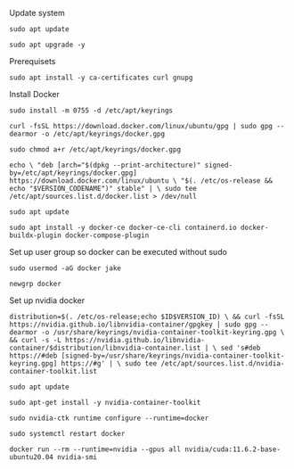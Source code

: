 Update system

`sudo apt update`

`sudo apt upgrade -y`

Prerequisets

`sudo apt install -y ca-certificates curl gnupg`

Install Docker

`sudo install -m 0755 -d /etc/apt/keyrings`

`curl -fsSL https://download.docker.com/linux/ubuntu/gpg | sudo gpg --dearmor -o /etc/apt/keyrings/docker.gpg`

`sudo chmod a+r /etc/apt/keyrings/docker.gpg`


`echo \
  "deb [arch="$(dpkg --print-architecture)" signed-by=/etc/apt/keyrings/docker.gpg] https://download.docker.com/linux/ubuntu \
  "$(. /etc/os-release && echo "$VERSION_CODENAME")" stable" | \
  sudo tee /etc/apt/sources.list.d/docker.list > /dev/null`

`sudo apt update`

`sudo apt install -y docker-ce docker-ce-cli containerd.io docker-buildx-plugin docker-compose-plugin`


Set up user group so docker can be executed without sudo

`sudo usermod -aG docker jake`

`newgrp docker`

Set up nvidia docker

`distribution=$(. /etc/os-release;echo $ID$VERSION_ID) \
      && curl -fsSL https://nvidia.github.io/libnvidia-container/gpgkey | sudo gpg --dearmor -o /usr/share/keyrings/nvidia-container-toolkit-keyring.gpg \
      && curl -s -L https://nvidia.github.io/libnvidia-container/$distribution/libnvidia-container.list | \
            sed 's#deb https://#deb [signed-by=/usr/share/keyrings/nvidia-container-toolkit-keyring.gpg] https://#g' | \
            sudo tee /etc/apt/sources.list.d/nvidia-container-toolkit.list`

`sudo apt update`

`sudo apt-get install -y nvidia-container-toolkit`

`sudo nvidia-ctk runtime configure --runtime=docker`

`sudo systemctl restart docker`

`docker run --rm --runtime=nvidia --gpus all nvidia/cuda:11.6.2-base-ubuntu20.04 nvidia-smi`
